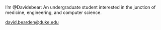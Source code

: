 I’m @Davidebear: An undergraduate student interested in the junction of medicine, engineering, and computer science. </br>
 
 david.bearden@duke.edu

<!---
Davidebear/Davidebear is a ✨ special ✨ repository because its `README.md` (this file) appears on your GitHub profile.
You can click the Preview link to take a look at your changes.
--->
